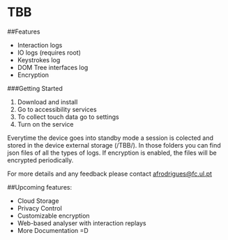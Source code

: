 # TBB


##Features
- Interaction logs
- IO logs (requires root)
- Keystrokes log
- DOM Tree interfaces log
- Encryption

###Getting Started
1. Download and install
2. Go to accessibility services
3. To collect touch data go to settings
4. Turn on the service

Everytime the device goes into standby mode a session is colected and stored in the device external storage (/TBB/). In those folders you can find json files of all the types of logs. 
If encryption is enabled, the files will be encrypted periodically.

For more details and any feedback please contact afrodrigues@fc.ul.pt

##Upcoming features:
- Cloud Storage
- Privacy Control
- Customizable encryption
- Web-based analyser with interaction replays 
- More Documentation =D
